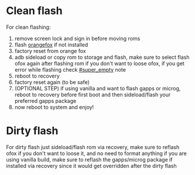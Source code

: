 # Clean flash
For clean flashing: 
1. remove screen lock and sign in  before moving roms
2. flash [orangefox](https://orangefox.download/device/pong) if not installed
3. factory reset from orange fox 
4. adb sideload or copy rom to storage and flash, make sure to select flash ofox again after flashing rom if you don't want to loose ofox, if you get error while flashing check [#super_empty](https://t.me/DrishalDiscussion) note
5. reboot to recovery 
6. factory reset again (to be safe)
7. (OPTIONAL STEP) if using vanilla and want to flash gapps or microg, reboot to recovery before first boot and then sideload/flash your preferred gapps package 
8. now reboot to system and enjoy!

# Dirty flash
For dirty flash
just sideload/flash rom via recovery, make sure to reflash ofox if you don't want to loose it, and no need to format anything 
if you are using vanilla build, make sure to reflash the gapps/microg package if installed via recovery since it would get overridden after the dirty flash
